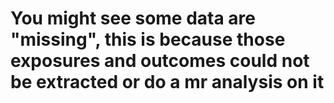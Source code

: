 # You might see some data are "missing", this is because those exposures and outcomes could not be extracted or do a mr analysis on it
